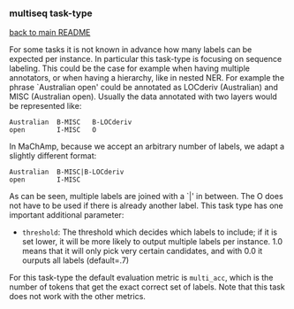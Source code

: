 ### multiseq task-type

[back to main README](../README.md)

For some tasks it is not known in advance how many labels can be expected per
instance. In particular this task-type is focusing on sequence labeling. This
could be the case for example when having multiple annotators, or when having
a hierarchy, like in nested NER. For example the phrase `Australian open' could
be annotated as LOCderiv (Australian) and MISC (Australian open). Usually the data
annotated with two layers would be represented like:

```
Australian  B-MISC   B-LOCderiv
open        I-MISC   O
```

In MaChAmp, because we accept an arbitrary number of labels, we adapt a slightly
different format:

```
Australian  B-MISC|B-LOCderiv
open        I-MISC
```

As can be seen, multiple labels are joined with a `|' in between. The O
does not have to be used if there is already another label. This task type has one
important additional parameter:

* `threshold`: The threshold which decides which labels to include; if it is set lower,
  it will be more likely to output multiple labels per instance. 1.0 means that it will
  only pick very certain candidates, and with 0.0 it ourputs all labels (default=.7)


For this task-type the default evaluation metric is `multi_acc`, which is the number of
tokens that get the exact correct set of labels. Note that this task does not work with
the other metrics.


